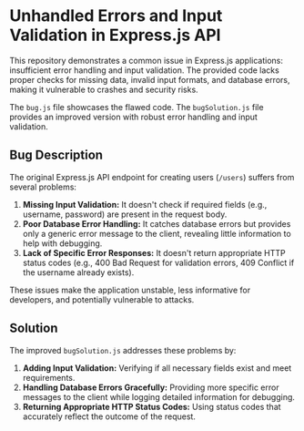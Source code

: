 # Unhandled Errors and Input Validation in Express.js API

This repository demonstrates a common issue in Express.js applications: insufficient error handling and input validation.  The provided code lacks proper checks for missing data, invalid input formats, and database errors, making it vulnerable to crashes and security risks.

The `bug.js` file showcases the flawed code.  The `bugSolution.js` file provides an improved version with robust error handling and input validation.

## Bug Description

The original Express.js API endpoint for creating users (`/users`) suffers from several problems:

1. **Missing Input Validation:** It doesn't check if required fields (e.g., username, password) are present in the request body.
2. **Poor Database Error Handling:**  It catches database errors but provides only a generic error message to the client, revealing little information to help with debugging.
3. **Lack of Specific Error Responses:**  It doesn't return appropriate HTTP status codes (e.g., 400 Bad Request for validation errors, 409 Conflict if the username already exists).

These issues make the application unstable, less informative for developers, and potentially vulnerable to attacks.

## Solution

The improved `bugSolution.js` addresses these problems by:

1. **Adding Input Validation:** Verifying if all necessary fields exist and meet requirements.
2. **Handling Database Errors Gracefully:** Providing more specific error messages to the client while logging detailed information for debugging.
3. **Returning Appropriate HTTP Status Codes:** Using status codes that accurately reflect the outcome of the request.